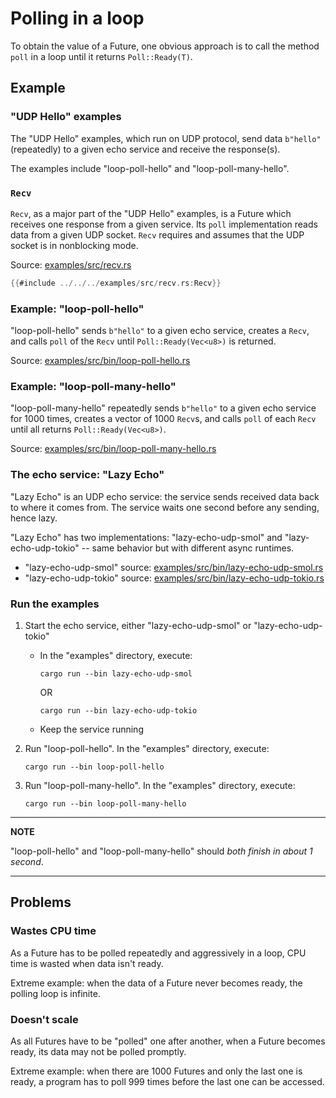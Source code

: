 # Polling in a loop

To obtain the value of a Future, one obvious approach is to call the method
`poll` in a loop until it returns `Poll::Ready(T)`.

## Example

### "UDP Hello" examples

The "UDP Hello" examples, which run on UDP protocol, send data
`b"hello"`(repeatedly) to a given echo service and receive the response(s).

The examples include "loop-poll-hello" and "loop-poll-many-hello".

### `Recv`

`Recv`, as a major part of the "UDP Hello" examples, is a Future which receives
one response from a given service. Its `poll` implementation reads data from a
given UDP socket. `Recv` requires and assumes that the UDP socket is in
nonblocking mode.

Source: [examples/src/recv.rs](https://github.com/weipin/hello-async-rust/blob/main/examples/src/recv.rs)

```rust
{{#include ../../../examples/src/recv.rs:Recv}}
```

### Example: "loop-poll-hello"

"loop-poll-hello" sends `b"hello"` to a given echo service, creates a `Recv`,
and calls `poll` of the `Recv` until `Poll::Ready(Vec<u8>)` is returned.

Source: [examples/src/bin/loop-poll-hello.rs](https://github.com/weipin/hello-async-rust/blob/main/examples/src/bin/loop-poll-hello.rs)

### Example: "loop-poll-many-hello"

"loop-poll-many-hello" repeatedly sends `b"hello"` to a given echo service for
1000 times, creates a vector of 1000 `Recv`s, and calls `poll` of each `Recv`
until all returns `Poll::Ready(Vec<u8>)`.

Source: [examples/src/bin/loop-poll-many-hello.rs](https://github.com/weipin/hello-async-rust/blob/main/examples/src/bin/loop-poll-many-hello.rs)

### The echo service: "Lazy Echo"

"Lazy Echo" is an UDP echo service: the service sends received data back to
where it comes from. The service waits one second before any sending, hence
lazy.

"Lazy Echo" has two implementations: "lazy-echo-udp-smol" and
"lazy-echo-udp-tokio" -- same behavior but with different async runtimes.

- "lazy-echo-udp-smol" source: [examples/src/bin/lazy-echo-udp-smol.rs](https://github.com/weipin/hello-async-rust/blob/main/examples/src/bin/lazy-echo-udp-smol.rs)
- "lazy-echo-udp-tokio" source: [examples/src/bin/lazy-echo-udp-tokio.rs](https://github.com/weipin/hello-async-rust/blob/main/examples/src/bin/lazy-echo-udp-tokio.rs)

### Run the examples

1. Start the echo service, either "lazy-echo-udp-smol" or "lazy-echo-udp-tokio"
   * In the "examples" directory, execute:
     ```
     cargo run --bin lazy-echo-udp-smol
     ```

     OR

     ```
     cargo run --bin lazy-echo-udp-tokio
     ```
   * Keep the service running

1. Run "loop-poll-hello". In the "examples" directory, execute:
   ```
   cargo run --bin loop-poll-hello
   ```
1. Run "loop-poll-many-hello". In the "examples" directory, execute:
   ```
   cargo run --bin loop-poll-many-hello
   ```

---

**NOTE**

"loop-poll-hello" and "loop-poll-many-hello" should *both finish in
about 1 second*.

---

## Problems

### Wastes CPU time

As a Future has to be polled repeatedly and aggressively in a loop, CPU time is
wasted when data isn't ready.

Extreme example: when the data of a Future never becomes ready, the polling loop
is infinite.

### Doesn't scale

As all Futures have to be "polled" one after another, when a Future becomes ready,
its data may not be polled promptly.

Extreme example: when there are 1000 Futures and only the last one is ready, a
program has to poll 999 times before the last one can be accessed.
